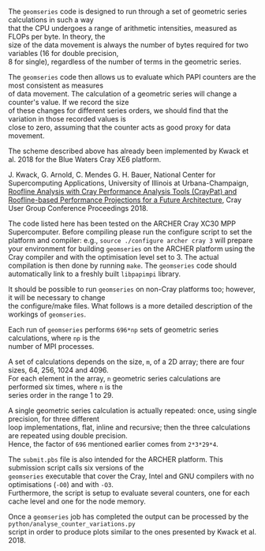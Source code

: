 The `geomseries` code is designed to run through a set of geometric series calculations in such a way<br>
that the CPU undergoes a range of arithmetic intensities, measured as FLOPs per byte. In theory, the<br>
size of the data movement is always the number of bytes required for two variables (16 for double precision,<br>
8 for single), regardless of the number of terms in the geometric series.

The `geomseries` code then allows us to evaluate which PAPI counters are the most consistent as measures<br>
of data movement. The calculation of a geometric series will change a counter's value. If we record the size<br>
of these changes for different series orders, we should find that the variation in those recorded values is<br>
close to zero, assuming that the counter acts as good proxy for data movement.

The scheme described above has already been implemented by Kwack et al. 2018 for the Blue Waters Cray XE6 platform.

J. Kwack, G. Arnold, C. Mendes G. H. Bauer, National Center for Supercomputing Applications, University of Illinois at Urbana-Champaign, [Roofline Analysis with Cray Performance Analysis Tools (CrayPat) and Roofline-based Performance Projections for a Future Architecture](https://bluewaters.ncsa.illinois.edu/liferay-content/document-library/content/BWsymposium_2018_CrayPAT_based_Roofline_Analysis_v02.pdf), Cray User Group Conference Proceedings 2018.

The code listed here has been tested on the ARCHER Cray XC30 MPP Supercomputer. Before compiling please run the configure script to set the platform and compiler: e.g., `source ./configure archer cray 3` will prepare your environment for building `geomseries` on the ARCHER platform using the Cray compiler and with the optimisation level set to 3. The actual compilation is then done by running `make`. The `geomseries` code should automatically link to a freshly built `libpapimpi` library.

It should be possible to run `geomseries` on non-Cray platforms too; however, it will be necessary to change<br>
the configure/make files. What follows is a more detailed description of the workings of `geomseries`.

Each run of `geomseries` performs `696*np` sets of geometric series calculations, where `np` is the<br>
number of MPI processes.

A set of calculations depends on the size, `m`, of a 2D array; there are four sizes, 64, 256, 1024 and 4096.<br>
For each element in the array, `n` geometric series calculations are performed six times, where `n` is the<br>
series order in the range 1 to 29. 

A single geometric series calculation is actually repeated: once, using single precision, for three different<br>
loop implementations, flat, inline and recursive; then the three calculations are repeated using double precision.<br>
Hence, the factor of `696` mentioned earlier comes from `2*3*29*4`.

The `submit.pbs` file is also intended for the ARCHER platform. This submission script calls six versions of the<br> `geomseries` executable that cover the Cray, Intel and GNU compilers with no optimisations (`-O0`) and with `-O3`.<br>
Furthermore, the script is setup to evaluate several counters, one for each cache level and one for the node memory.

Once a `geomseries` job has completed the output can be processed by the `python/analyse_counter_variations.py`<br>
script in order to produce plots similar to the ones presented by Kwack et al. 2018.
